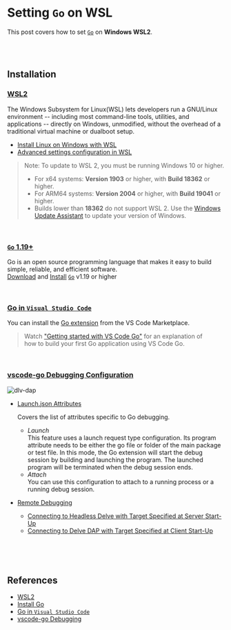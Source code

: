 # Setting `Go` on WSL

This post covers how to set [`Go`](https://go.dev/) on **Windows WSL2**.  

<br/><br/>

## Installation  
### [WSL2](https://docs.microsoft.com/en-us/windows/wsl/)  
The Windows Subsystem for Linux(WSL) lets developers run a GNU/Linux environment -- including most command-line tools, utilities, and applications -- directly on Windows, unmodified, without the overhead of a traditional virtual machine or dualboot setup.  

* [Install Linux on Windows with WSL](https://docs.microsoft.com/en-us/windows/wsl/install)
* [Advanced settings configuration in WSL](https://docs.microsoft.com/en-us/windows/wsl/wsl-config)

> Note: To update to WSL 2, you must be running Windows 10 or higher.  
> * For x64 systems: **Version 1903** or higher, with **Build 18362** or higher.
> * For ARM64 systems: **Version 2004** or higher, with **Build 19041** or higher.
> * Builds lower than **18362** do not support WSL 2. Use the [Windows Update Assistant](https://www.microsoft.com/ko-kr/software-download/windows10ISO) to update your version of Windows.

<br/>

### [`Go` 1.19+](https://golang.org/doc/install)  
Go is an open source programming language that makes it easy to build simple, reliable, and efficient software.  
[Download](https://golang.org/doc/install#download) and [Install](https://golang.org/doc/install#install) [`Go`](https://golang.org/) v1.19 or higher  

<br/>

### [Go in `Visual Studio Code`](https://code.visualstudio.com/docs/languages/go)  
You can install the [Go extension](https://marketplace.visualstudio.com/items?itemName=golang.go) from the VS Code Marketplace.  

> Watch ["Getting started with VS Code Go"](https://www.youtube.com/watch?v=1MXIGYrMk80) for an explanation of  
> how to build your first Go application using VS Code Go.  

<br/>

### [vscode-go Debugging Configuration](https://github.com/golang/vscode-go/blob/master/docs/debugging.md#configuration)
  ![dlv-dap](https://github.com/golang/vscode-go/raw/master/docs/images/vscode-go-debug-arch.png)  

* [Launch.json Attributes](https://github.com/golang/vscode-go/blob/master/docs/debugging.md#launchjson-attributes)
 
  Covers the list of attributes specific to Go debugging.  

  * *Launch*  
    This feature uses a launch request type configuration. Its program attribute needs to be either the go file or folder of the main package or test file. In this mode, the Go extension will start the debug session by building and launching the program. The launched program will be terminated when the debug session ends.  
  * *Attach*  
    You can use this configuration to attach to a running process or a running debug session.

* [Remote Debugging](https://github.com/golang/vscode-go/blob/master/docs/debugging.md#remote-debugging)  
  * [Connecting to Headless Delve with Target Specified at Server Start-Up](https://github.com/golang/vscode-go/blob/master/docs/debugging.md#connecting-to-headless-delve-with-target-specified-at-server-start-up)  
  * [Connecting to Delve DAP with Target Specified at Client Start-Up](https://github.com/golang/vscode-go/blob/master/docs/debugging.md#connecting-to-delve-dap-with-target-specified-at-client-start-up)  

<br/><br/><br/>

## References  
* [WSL2](https://docs.microsoft.com/en-us/windows/wsl/)  
* [Install Go](https://golang.org/doc/install)  
* [Go in `Visual Studio Code`](https://code.visualstudio.com/docs/languages/go)  
* [vscode-go Debugging](https://github.com/golang/vscode-go/blob/master/docs/debugging.md#connecting-to-headless-delve-with-target-specified-at-server-start-up)  